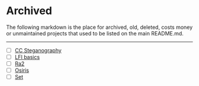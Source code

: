 # Archived

The following markdown is the place for archived, old, deleted, costs money or unmaintained projects that used to be listed on the main README.md.

---

* [ ] [CC Steganography](<https://tryhackme.com/room/ccstego>)
* [ ] [LFI basics](<https://tryhackme.com/room/lfibasics>)
* [ ] [Ra2](<https://tryhackme.com/room/ra2>)
* [ ] [Osiris](<https://tryhackme.com/room/osiris>)
* [ ] [Set](<https://tryhackme.com/room/set>)
